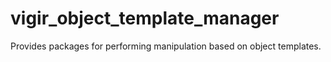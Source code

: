 # vigir_object_template_manager
Provides packages for performing manipulation based on object templates.
